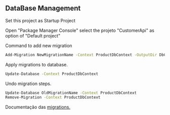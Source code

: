 ## DataBase Management

Set this project as Startup Project

Open "Package Manager Console" select the projeto "CustomerApi" as option of "Default project"

Command to add new migration
```bash
Add-Migration NewMigrationName -Context ProductDbContext -OutputDir DbContexts/ProductDb/Migrations
```
Apply migrations to database.
```bash
Update-Database -Context ProductDbContext
```

Undo migration steps.
```bash
Update-Database OldMigrationName -Context ProductDbContext
Remove-Migration -Context ProductDbContext
```

Documentação das [migrations.](https://docs.microsoft.com/pt-br/ef/core/managing-schemas/migrations/)
